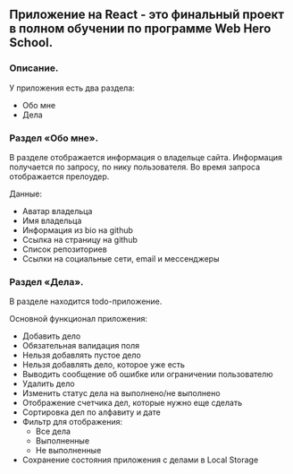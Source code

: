 ## Приложение на React - это финальный проект в полном обучении по программе Web Hero School.

### Описание.

У приложения есть два раздела:

- Обо мне
- Дела

### Раздел «Обо мне».
В разделе отображается информация о владельце сайта. Информация получается по запросу, по нику пользователя. Во время запроса отображается прелоудер.

Данные:
- Аватар владельца
- Имя владельца
- Информация из bio на github
- Ссылка на страницу на github
- Список репозиториев
- Ссылки на социальные сети, email и мессенджеры

### Раздел «Дела».
В разделе находится todo-приложение. 

Основной функционал приложения:

- Добавить дело
- Обязательная валидация поля
- Нельзя добавлять пустое дело
- Нельзя добавлять дело, которое уже есть
- Выводить сообщение об ошибке или ограничении пользователю
- Удалить дело
- Изменить статус дела на выполнено/не выполнено
- Отображение счетчика дел, которые нужно еще сделать
- Сортировка дел по алфавиту и дате
- Фильтр для отображения:
    * Все дела
    * Выполненные
    * Не выполненные
 - Сохранение состояния приложения с делами в Local Storage
